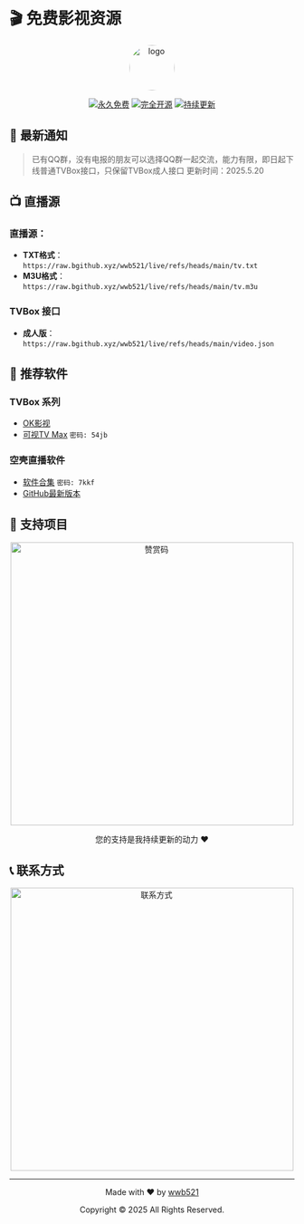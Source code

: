 # 🎬 免费影视资源

<div align="center">
  <img src="https://raw.githubusercontent.com/wwb521/live/refs/heads/main/ys.ico" alt="logo" width="80px" style="border-radius: 50%;"/>
  
  [![永久免费](https://img.shields.io/badge/永久-免费-brightgreen.svg)](https://github.com/wwb521/live)
  [![完全开源](https://img.shields.io/badge/完全-开源-orange.svg)](https://github.com/wwb521/live)
  [![持续更新](https://img.shields.io/badge/持续-更新-blue.svg)](https://github.com/wwb521/live)
</div>

## 📢 最新通知

> 已有QQ群，没有电报的朋友可以选择QQ群一起交流，能力有限，即日起下线普通TVBox接口，只保留TVBox成人接口
> 更新时间：2025.5.20

## 📺 直播源

### 直播源：
- **TXT格式**：`https://raw.bgithub.xyz/wwb521/live/refs/heads/main/tv.txt`
- **M3U格式**：`https://raw.bgithub.xyz/wwb521/live/refs/heads/main/tv.m3u`

### TVBox 接口
- **成人版**：`https://raw.bgithub.xyz/wwb521/live/refs/heads/main/video.json`

## 📱 推荐软件

### TVBox 系列
- [OK影视](https://github.com/FongMi/Release)
- [可视TV Max](https://wwc.lanzoub.com/b0es81t8j) `密码: 54jb`

### 空壳直播软件
- [软件合集](https://wwt.lanzouj.com/b00y2bymj) `密码: 7kkf`
- [GitHub最新版本](https://github.com/mytv-android/mytv-android/releases)

## 🤝 支持项目

<div align="center">
  <img src="https://raw.githubusercontent.com/wwb521/live/refs/heads/main/pay.jpeg" width="500px" alt="赞赏码"/>
  <p>您的支持是我持续更新的动力 ❤️</p>
</div>

## 📞 联系方式

<div align="center">
  <img src="https://raw.githubusercontent.com/wwb521/live/refs/heads/main/lx.png" width="500px" alt="联系方式"/>
</div>

---

<div align="center">
  <p>Made with ❤️ by <a href="https://github.com/wwb521">wwb521</a></p>
  <p>Copyright © 2025 All Rights Reserved.</p>
</div>

